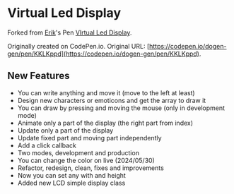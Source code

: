 # Virtual Led Display

Forked from [Erik](/ErikGuerrero)'s Pen [VIrtual Led Display](/ErikGuerrero/pen/cmtJb/).

Originally created on CodePen.io. Original URL: [https://codepen.io/dogen-gen/pen/KKLKppd](https://codepen.io/dogen-gen/pen/KKLKppd).

## New Features
* You can write anything and move it (move to the left at least)
* Design new characters or emoticons and get the array to draw it
* You can draw by pressing and moving the mouse (only in development mode)
* Animate only a part of the display (the right part from index)
* Update only a part of the display
* Update fixed part and moving part independently
* Add a click callback
* Two modes, development and production
* You can change the color on live
(2024/05/30)
* Refactor, redesign, clean, fixes and improvements
* Now you can set any with and height
* Added new LCD simple display class